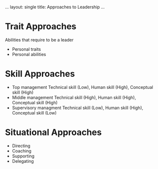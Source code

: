 ...
layout: single
title: Approaches to Leadership
...

# Trait Approaches
Abilities that require to be a leader
* Personal traits
* Personal abilities

# Skill Approaches
* Top management
Technical skill (Low), Human skill (High), Conceptual skill (High)
* Middle management
Technical skill (High), Human skill (High), Conceptual skill (High)
* Supervisory managment 
Technical skill (Low), Human skill (High), Conceptual skill (Low)

# Situational Approaches
* Directing
* Coaching
* Supporting
* Delegating 

